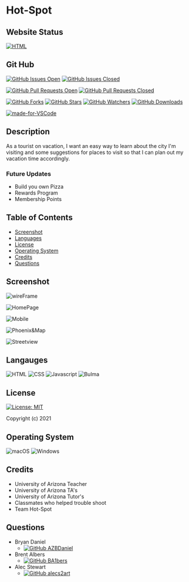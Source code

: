 # Hot-Spot

## Website Status

[![HTML](https://img.shields.io/website-up-down-green-red/http/azbdaniel.github.io/Hot-Spot.svg)](https://azbdaniel.github.io/Hot-Spot/)

## Git Hub

[![GitHub Issues Open](https://img.shields.io/github/issues/AZBDaniel/Hot-Spot)](https://https://github.com/AZBDaniel/Hot-Spot/issues)     [![GitHub Issues Closed](https://img.shields.io/github/issues-closed/AZBDaniel/Hot-Spot.svg)](https://https://github.com/AZBDaniel/Hot-Spot/issues)

[![GitHub Pull Requests Open](https://img.shields.io/github/issues-pr/AZBDaniel/Hot-Spot.svg)](https://github.com/AZBDaniel/Hot-Spot/pulls)     [![GitHub Pull Requests Closed](https://img.shields.io/github/issues-pr-closed/AZBDaniel/Hot-Spot.svg)](https://github.com/AZBDaniel/Hot-Spot/pulls)

[![GitHub Forks](https://img.shields.io/github/forks/AZBDaniel/Hot-Spot.svg)](https://github.com/AZBDaniel/Hot-Spot)     [![GitHub Stars](https://img.shields.io/github/stars/AZBDaniel/Hot-Spot)](https://github.com/AZBDaniel/Hot-Spot)     [![GitHub Watchers](https://img.shields.io/github/watchers/AZBDaniel/Hot-Spot.svg)](https://github.com/AZBDaniel/Hot-Spot)     [![GitHub Downloads](https://img.shields.io/github/downloads/AZBDaniel/Hot-Spot/total.svg)](https://github.com/AZBDaniel/Hot-Spot)

[![made-for-VSCode](https://img.shields.io/badge/Made%20for-VSCode-1f425f.svg)](https://code.visualstudio.com/)

## Description

As a tourist on vacation, I want an easy way to learn about the city I'm visiting and some suggestions for places to visit so that I can plan out my vacation time accordingly.

### Future Updates

- Build you own Pizza
- Rewards Program
- Membership Points


## Table of Contents

- [Screenshot](#screenshot)
- [Languages](#languages)
- [License](#license)
- [Operating System](#operating-system)
- [Credits](#credits)
- [Questions](#questions)

## Screenshot

![wireFrame](assets/images/hot-spot-wire-frame.PNG)

![HomePage](assets/images/homepage.PNG)

![Mobile](assets/images/mobile.PNG)

![Phoenix&Map](assets/images/Phoenixmap.PNG)

![Streetview](assets/images/Phoenixmap3.PNG)

## Langauges

![HTML](https://img.shields.io/badge/HTML5-E34F26?style=plastic&logo=html5&logoColor=white)     ![CSS](https://img.shields.io/badge/CSS3-1572B6?style=plastic&logo=css3&logoColor=white)     ![Javascript](https://img.shields.io/badge/JavaScript-F7DF1E?style=plastic&logo=javascript&logoColor=black)     ![Bulma](https://img.shields.io/badge/Bulma-00D1B2?style=plastic&logo=bulma&logoColor=white)


## License

[![License: MIT](https://img.shields.io/badge/License-MIT-yellow.svg?style=plastic)](https://opensource.org/licenses/MIT)

Copyright (c) 2021

## Operating System

![macOS](https://img.shields.io/badge/iOS-000000?style=plastic&logo=ios&logoColor=white)     ![Windows](https://img.shields.io/badge/Windows-0078D6?style=plastic&logo=windows&logoColor=white)

## Credits

- University of Arizona Teacher
- University of Arizona TA's
- University of Arizona Tutor's
- Classmates who helped trouble shoot
- Team Hot-Spot

## Questions

- Bryan Daniel 
    - [![GitHub AZBDaniel](https://img.shields.io/badge/Ask%20me-anything-1abc9c.svg)](https://github.com/AZBDaniel)
- Brent Albers
    - [![GitHub BA1bers](https://img.shields.io/badge/Ask%20me-anything-1abc9c.svg)](https://github.com/BA1bers)
- Alec Stewart
    - [![GitHub alecs2art](https://img.shields.io/badge/Ask%20me-anything-1abc9c.svg)](https://github.com/alecs2art)
